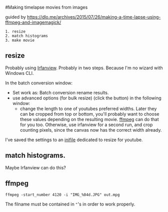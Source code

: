 #Making timelapse movies from images

guided by https://dlo.me/archives/2015/07/26/making-a-time-lapse-using-ffmpeg-and-imagemagick/

	1. resize
	2. match histograms
	3. make movie

## resize
Probably using [Irfanview](http://irfanview.com "Irfanview").
Probably in two steps.
Because I'm no wizard with Windows CLI.

In the batch conversion window:
- Set work as: Batch conversion rename results.
- use advanced options (for bulk resize) (click the button)
  in the following window:
	- change the length to one of youtubes preferred widths.
	Later they can be cropped from top or bottom,
	you'll probably want to choose these values depending on the resulting movie.
	[ffmpeg](http://ffmpeg.org "ffmpeg") can do that for you too.
	Otherwise, use irfanview for a second run, and crop counting pixels,
	since the canvas now has the correct width already.

I've saved the settings to an [inifile](resize_for_youtube.ini "The ini-file") dedicated to resize for youtube.

## match histograms.
Maybe Irfanview can do this?

## ffmpeg

```
ffmpeg -start_number 4120 -i "IMG_%04d.JPG" out.mpg
```

The filname must be contained in `"`'s in order to work properly.
